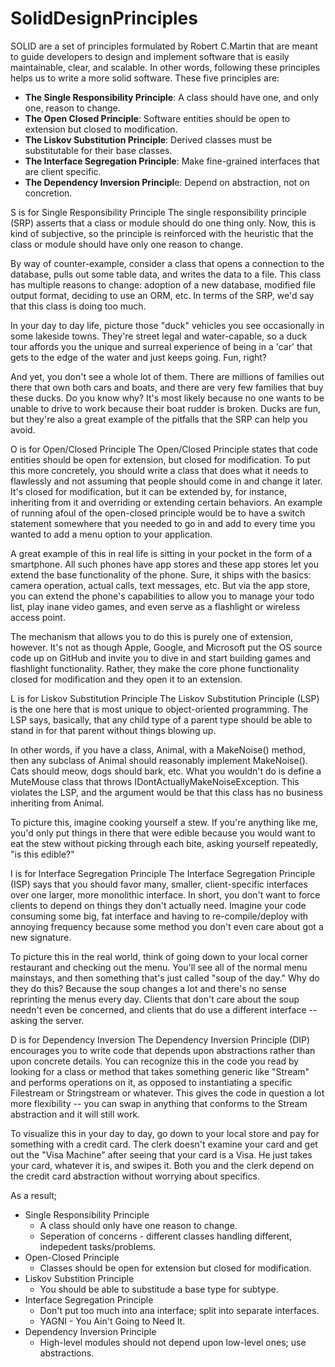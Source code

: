 # SolidDesignPrinciples

SOLID are a set of principles formulated by Robert C.Martin that are meant to guide developers to design and implement software that is easily maintainable, clear, and scalable. In other words, following these principles helps us to write a more solid software. These five principles are:

- **The Single Responsibility Principle**: A class should have one, and only one, reason to change.
- **The Open Closed Principle**: Software entities should be open to extension but closed to modification.
- **The Liskov Substitution Principle**: Derived classes must be substitutable for their base classes.
- **The Interface Segregation Principle**: Make fine-grained interfaces that are client specific.
- **The Dependency Inversion Principl**e: Depend on abstraction, not on concretion.


S is for Single Responsibility Principle
The single responsibility principle (SRP) asserts that a class or module should do one thing only. Now, this is kind of subjective, so the principle is reinforced with the heuristic that the class or module should have only one reason to change.

By way of counter-example, consider a class that opens a connection to the database, pulls out some table data, and writes the data to a file. This class has multiple reasons to change: adoption of a new database, modified file output format, deciding to use an ORM, etc.  In terms of the SRP, we'd say that this class is doing too much.

In your day to day life, picture those "duck" vehicles you see occasionally in some lakeside towns. They're street legal and water-capable, so a duck tour affords you the unique and surreal experience of being in a 'car' that gets to the edge of the water and just keeps going. Fun, right?

And yet, you don't see a whole lot of them. There are millions of families out there that own both cars and boats, and there are very few families that buy these ducks. Do you know why? It's most likely because no one wants to be unable to drive to work because their boat rudder is broken. Ducks are fun, but they're also a great example of the pitfalls that the SRP can help you avoid.

O is for Open/Closed Principle
The Open/Closed Principle states that code entities should be open for extension, but closed for modification. To put this more concretely, you should write a class that does what it needs to flawlessly and not assuming that people should come in and change it later. It's closed for modification, but it can be extended by, for instance, inheriting from it and overriding or extending certain behaviors. An example of running afoul of the open-closed principle would be to have a switch statement somewhere that you needed to go in and add to every time you wanted to add a menu option to your application.

A great example of this in real life is sitting in your pocket in the form of a smartphone. All such phones have app stores and these app stores let you extend the base functionality of the phone. Sure, it ships with the basics: camera operation, actual calls, text messages, etc. But via the app store, you can extend the phone's capabilities to allow you to manage your todo list, play inane video games, and even serve as a flashlight or wireless access point.

The mechanism that allows you to do this is purely one of extension, however. It's not as though Apple, Google, and Microsoft put the OS source code up on GitHub and invite you to dive in and start building games and flashlight functionality. Rather, they make the core phone functionality closed for modification and they open it to an extension.

L is for Liskov Substitution Principle
The Liskov Substitution Principle (LSP) is the one here that is most unique to object-oriented programming. The LSP says, basically, that any child type of a parent type should be able to stand in for that parent without things blowing up.

In other words, if you have a class, Animal, with a MakeNoise() method, then any subclass of Animal should reasonably implement MakeNoise(). Cats should meow, dogs should bark, etc. What you wouldn't do is define a MuteMouse class that throws IDontActuallyMakeNoiseException. This violates the LSP, and the argument would be that this class has no business inheriting from Animal.

To picture this, imagine cooking yourself a stew. If you're anything like me, you'd only put things in there that were edible because you would want to eat the stew without picking through each bite, asking yourself repeatedly, "is this edible?"

I is for Interface Segregation Principle
The Interface Segregation Principle (ISP) says that you should favor many, smaller, client-specific interfaces over one larger, more monolithic interface. In short, you don't want to force clients to depend on things they don't actually need. Imagine your code consuming some big, fat interface and having to re-compile/deploy with annoying frequency because some method you don't even care about got a new signature.

To picture this in the real world, think of going down to your local corner restaurant and checking out the menu. You'll see all of the normal menu mainstays, and then something that's just called "soup of the day." Why do they do this? Because the soup changes a lot and there's no sense reprinting the menus every day. Clients that don't care about the soup needn't even be concerned, and clients that do use a different interface -- asking the server.

D is for Dependency Inversion
The Dependency Inversion Principle (DIP) encourages you to write code that depends upon abstractions rather than upon concrete details. You can recognize this in the code you read by looking for a class or method that takes something generic like "Stream" and performs operations on it, as opposed to instantiating a specific Filestream or Stringstream or whatever. This gives the code in question a lot more flexibility -- you can swap in anything that conforms to the Stream abstraction and it will still work.

To visualize this in your day to day, go down to your local store and pay for something with a credit card. The clerk doesn't examine your card and get out the "Visa Machine" after seeing that your card is a Visa. He just takes your card, whatever it is, and swipes it. Both you and the clerk depend on the credit card abstraction without worrying about specifics.


As a result;

- Single Responsibility Principle
    - A class should only have one reason to change.
    - Seperation of concerns - different classes handling different, indepedent tasks/problems.
- Open-Closed Principle
    - Classes should be open for extension but closed for modification.
- Liskov Substition Principle
    - You should be able to substitude a base type for subtype.
- Interface Segregation Principle
    - Don't put too much into ana interface; split into separate interfaces.
    - YAGNI - You Ain't Going to Need It.
- Dependency Inversion Principle 
    - High-level modules should not depend upon low-level ones; use abstractions.
